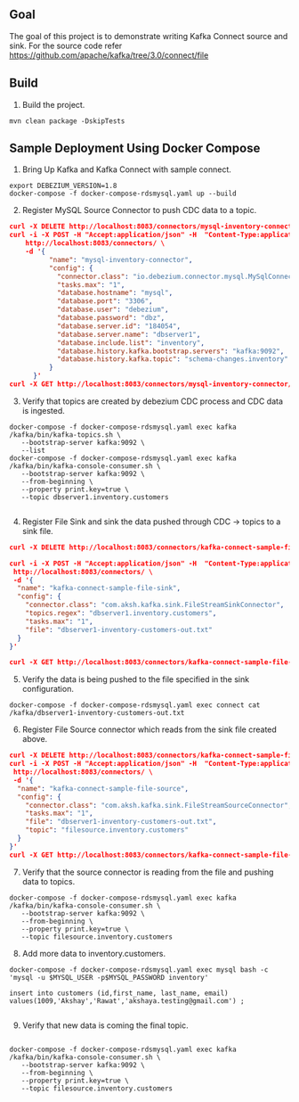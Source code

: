 ## Goal
The goal of this project is to demonstrate writing Kafka Connect source and sink. 
For the source code refer https://github.com/apache/kafka/tree/3.0/connect/file

## Build 
1. Build the project. 
```shell
mvn clean package -DskipTests
```

## Sample Deployment Using Docker Compose
1. Bring Up Kafka and Kafka Connect with sample connect. 
```shell
export DEBEZIUM_VERSION=1.8
docker-compose -f docker-compose-rdsmysql.yaml up --build
```
2. Register MySQL Source Connector to push CDC data to a topic. 
```json
curl -X DELETE http://localhost:8083/connectors/mysql-inventory-connector
curl -i -X POST -H "Accept:application/json" -H  "Content-Type:application/json" \
    http://localhost:8083/connectors/ \
    -d '{
          "name": "mysql-inventory-connector",
          "config": {
            "connector.class": "io.debezium.connector.mysql.MySqlConnector",
            "tasks.max": "1",
            "database.hostname": "mysql",
            "database.port": "3306",
            "database.user": "debezium",
            "database.password": "dbz",
            "database.server.id": "184054",
            "database.server.name": "dbserver1",
            "database.include.list": "inventory",
            "database.history.kafka.bootstrap.servers": "kafka:9092",
            "database.history.kafka.topic": "schema-changes.inventory"
          }
      }'
curl -X GET http://localhost:8083/connectors/mysql-inventory-connector/status 
``` 
3. Verify that topics are created by debezium CDC process and CDC data is ingested. 
```shell
docker-compose -f docker-compose-rdsmysql.yaml exec kafka /kafka/bin/kafka-topics.sh \
   --bootstrap-server kafka:9092 \
   --list   
docker-compose -f docker-compose-rdsmysql.yaml exec kafka /kafka/bin/kafka-console-consumer.sh \
   --bootstrap-server kafka:9092 \
   --from-beginning \
   --property print.key=true \
   --topic dbserver1.inventory.customers
   
``` 
4. Register File Sink and sink the data pushed through CDC -> topics to a sink file. 
```json
curl -X DELETE http://localhost:8083/connectors/kafka-connect-sample-file-sink

curl -i -X POST -H "Accept:application/json" -H  "Content-Type:application/json" \
 http://localhost:8083/connectors/ \
 -d '{
  "name": "kafka-connect-sample-file-sink",
  "config": {
    "connector.class": "com.aksh.kafka.sink.FileStreamSinkConnector",
    "topics.regex": "dbserver1.inventory.customers",
    "tasks.max": "1",
    "file": "dbserver1-inventory-customers-out.txt"
  }
}'

curl -X GET http://localhost:8083/connectors/kafka-connect-sample-file-sink/status
```
5. Verify the data is being pushed to the file specified in the sink configuration. 
```shell
docker-compose -f docker-compose-rdsmysql.yaml exec connect cat /kafka/dbserver1-inventory-customers-out.txt
```
6. Register File Source connector which reads from the sink file created above. 
```json
curl -X DELETE http://localhost:8083/connectors/kafka-connect-sample-file-source
curl -i -X POST -H "Accept:application/json" -H  "Content-Type:application/json" \
 http://localhost:8083/connectors/ \
 -d '{
  "name": "kafka-connect-sample-file-source",
  "config": {
    "connector.class": "com.aksh.kafka.sink.FileStreamSourceConnector",
    "tasks.max": "1",
    "file": "dbserver1-inventory-customers-out.txt",
    "topic": "filesource.inventory.customers"
  }
}'
curl -X GET http://localhost:8083/connectors/kafka-connect-sample-file-source/status
```

7. Verify that the source connector is reading from the file and pushing data to topics. 
```shell
docker-compose -f docker-compose-rdsmysql.yaml exec kafka /kafka/bin/kafka-console-consumer.sh \
   --bootstrap-server kafka:9092 \
   --from-beginning \
   --property print.key=true \
   --topic filesource.inventory.customers
```

8. Add more data to inventory.customers. 
```shell
docker-compose -f docker-compose-rdsmysql.yaml exec mysql bash -c 'mysql -u $MYSQL_USER -p$MYSQL_PASSWORD inventory'

insert into customers (id,first_name, last_name, email) values(1009,'Akshay','Rawat','akshaya.testing@gmail.com') ;
   
```
9. Verify that new data is coming the final topic. 
```shell

docker-compose -f docker-compose-rdsmysql.yaml exec kafka /kafka/bin/kafka-console-consumer.sh \
   --bootstrap-server kafka:9092 \
   --from-beginning \
   --property print.key=true \
   --topic filesource.inventory.customers
```